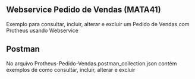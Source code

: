 ## Webservice Pedido de Vendas (MATA41)
Exemplo para consultar, incluir, alterar e excluir um Pedido de Vendas com Protheus usando Webservice

## Postman
No arquivo Protheus-Pedido-Vendas.postman_collection.json contém exemplos de como consultar, incluir, alterar e excluir

